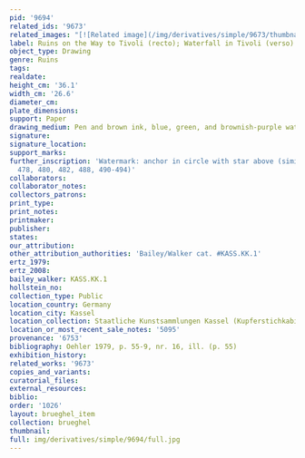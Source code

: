 ```yaml
---
pid: '9694'
related_ids: '9673'
related_images: "[![Related image](/img/derivatives/simple/9673/thumbnail.jpg)](/brughel/9673)"
label: Ruins on the Way to Tivoli (recto); Waterfall in Tivoli (verso)
object_type: Drawing
genre: Ruins
tags: 
realdate: 
height_cm: '36.1'
width_cm: '26.6'
diameter_cm: 
plate_dimensions: 
support: Paper
drawing_medium: Pen and brown ink, blue, green, and brownish-purple watercolor
signature: 
signature_location: 
support_marks: 
further_inscription: 'Watermark: anchor in circle with star above (similar to Briquet
  478, 480, 482, 488, 490-494)'
collaborators: 
collaborator_notes: 
collectors_patrons: 
print_type: 
print_notes: 
printmaker: 
publisher: 
states: 
our_attribution: 
other_attribution_authorities: 'Bailey/Walker cat. #KASS.KK.1'
ertz_1979: 
ertz_2008: 
bailey_walker: KASS.KK.1
hollstein_no: 
collection_type: Public
location_country: Germany
location_city: Kassel
location_collection: Staatliche Kunstsammlungen Kassel (Kupferstichkabinett)
location_or_most_recent_sale_notes: '5095'
provenance: '6753'
bibliography: Oehler 1979, p. 55-9, nr. 16, ill. (p. 55)
exhibition_history: 
related_works: '9673'
copies_and_variants: 
curatorial_files: 
external_resources: 
biblio: 
order: '1026'
layout: brueghel_item
collection: brueghel
thumbnail: 
full: img/derivatives/simple/9694/full.jpg
---
```

